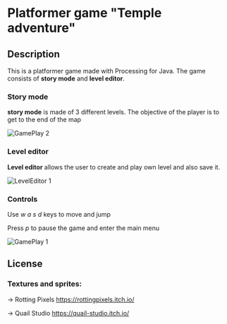 # Platformer game "Temple adventure"

## Description
This is a platformer game made with Processing for Java.
The game consists of **story mode** and **level editor**.

### Story mode
**story mode** is made of 3 different levels. The objective of the player is to get to the end of the map

  ![GamePlay 2](https://user-images.githubusercontent.com/76208684/112535710-49b30c80-8db5-11eb-9137-df02f9ccc684.png)

### Level editor
**Level editor** allows the user to create and play own level and also save it.

  ![LevelEditor 1](https://user-images.githubusercontent.com/76208684/112535760-55063800-8db5-11eb-929c-9a1dc6100b9a.png)

### Controls
Use _w a s d_ keys to move and jump

Press _p_ to pause the game and enter the main menu

![GamePlay 1](https://user-images.githubusercontent.com/76208684/112535420-f476fb00-8db4-11eb-9f14-f84d9622964d.png)

## License
### Textures and sprites:
  -> Rotting Pixels https://rottingpixels.itch.io/
  
  -> Quail Studio https://quail-studio.itch.io/
  


